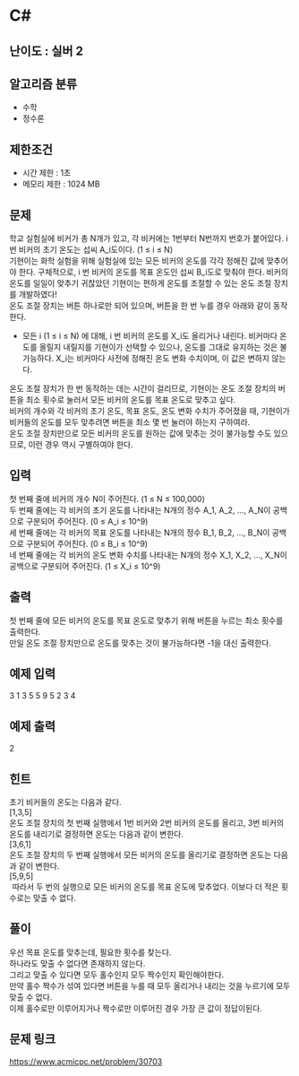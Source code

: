# C#

## 난이도 : 실버 2

## 알고리즘 분류
  - 수학
  - 정수론

## 제한조건
  - 시간 제한 : 1초
  - 메모리 제한 : 1024 MB

## 문제
학교 실험실에 비커가 총 N개가 있고, 각 비커에는 1번부터 N번까지 번호가 붙어있다. i 번 비커의 초기 온도는 섭씨 A_i도이다. (1 ≤ i ≤ N) <br/>
기현이는 화학 실험을 위해 실험실에 있는 모든 비커의 온도를 각각 정해진 값에 맞추어야 한다. 구체적으로, i 번 비커의 온도를 목표 온도인 섭씨 B_i도로 맞춰야 한다. 비커의 온도를 일일이 맞추기 귀찮았던 기현이는 편하게 온도를 조절할 수 있는 온도 조절 장치를 개발하였다!<br/>
온도 조절 장치는 버튼 하나로만 되어 있으며, 버튼을 한 번 누를 경우 아래와 같이 동작한다.<br/>

  - 모든 i (1 ≤ i ≤ N) 에 대해, i 번 비커의 온도를 X_i도 올리거나 내린다. 비커마다 온도를 올릴지 내릴지를 기현이가 선택할 수 있으나, 온도를 그대로 유지하는 것은 불가능하다. X_i는 비커마다 사전에 정해진 온도 변화 수치이며, 이 값은 변하지 않는다.

온도 조절 장치가 한 번 동작하는 데는 시간이 걸리므로, 기현이는 온도 조절 장치의 버튼을 최소 횟수로 눌러서 모든 비커의 온도를 목표 온도로 맞추고 싶다.<br/>
비커의 개수와 각 비커의 초기 온도, 목표 온도, 온도 변화 수치가 주어졌을 때, 기현이가 비커들의 온도를 모두 맞추려면 버튼을 최소 몇 번 눌러야 하는지 구하여라.<br/>
온도 조절 장치만으로 모든 비커의 온도를 원하는 값에 맞추는 것이 불가능할 수도 있으므로, 이런 경우 역시 구별하여야 한다.<br/>


## 입력
첫 번째 줄에 비커의 개수 N이 주어진다. (1 ≤ N ≤ 100,000)<br/>
두 번째 줄에는 각 비커의 초기 온도를 나타내는 N개의 정수 A_1, A_2, ..., A_N이 공백으로 구분되어 주어진다. (0 ≤ A_i ≤ 10^9)<br/>
세 번째 줄에는 각 비커의 목표 온도를 나타내는 N개의 정수 B_1, B_2, ..., B_N이 공백으로 구분되어 주어진다. (0 ≤ B_i ≤ 10^9)<br/>
네 번째 줄에는 각 비커의 온도 변화 수치를 나타내는 N개의 정수 X_1, X_2, ..., X_N이 공백으로 구분되어 주어진다. (1 ≤ X_i ≤ 10^9)<br/>


## 출력
첫 번째 줄에 모든 비커의 온도를 목표 온도로 맞추기 위해 버튼을 누르는 최소 횟수를 출력한다.<br/>
만일 온도 조절 장치만으로 온도를 맞추는 것이 불가능하다면 -1을 대신 출력한다.<br/>


## 예제 입력
3
1 3 5
5 9 5
2 3 4<br/>


## 예제 출력
2<br/>


## 힌트
초기 비커들의 온도는 다음과 같다.<br/>
[1,3,5]<br/>
온도 조절 장치의 첫 번째 실행에서 1번 비커와 2번 비커의 온도를 올리고, 3번 비커의 온도를 내리기로 결정하면 온도는 다음과 같이 변한다.<br/>
[3,6,1]<br/>
온도 조절 장치의 두 번째 실행에서 모든 비커의 온도를 올리기로 결정하면 온도는 다음과 같이 변한다.<br/>
[5,9,5]<br/> 
따라서 두 번의 실행으로 모든 비커의 온도를 목표 온도에 맞추었다. 이보다 더 적은 횟수로는 맞출 수 없다.<br/>

## 풀이
우선 목표 온도를 맞추는데, 필요한 횟수를 찾는다.<br/>
하나라도 맞출 수 없다면 존재하지 않는다.<br/>
그리고 맞출 수 있다면 모두 홀수인지 모두 짝수인지 확인해야한다.<br/>
만약 홀수 짝수가 섞여 있다면 버튼을 누를 때 모두 올리거나 내리는 것을 누르기에 모두 맞출 수 없다.<br/>
이제 홀수로만 이루어지거나 짝수로만 이루어진 경우 가장 큰 값이 정답이된다.<br/>


## 문제 링크
https://www.acmicpc.net/problem/30703